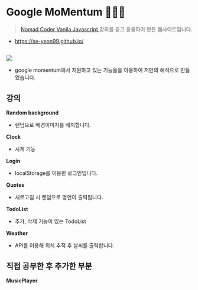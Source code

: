 # Google MoMentum 👩🏻‍💻

 > <a href="https://nomadcoders.co/c/vanillajs-challenge/lobby">Nomad Coder Vanila Javascript </a>강의를 듣고 응용하여 만든 웹사이트입니다.
 * https://se-yeon99.github.io/
##
<img src="https://img1.daumcdn.net/thumb/R1280x0/?scode=mtistory2&fname=https%3A%2F%2Fblog.kakaocdn.net%2Fdn%2FbZ80cl%2FbtrFe42ErZx%2FF2kSJlDKrLo431YMOFss40%2Fimg.png">

* google momentum에서 지원하고 있는 기능들을 이용하여 저만의 해석으로 만들었습니다.

## 강의

**Random background**
 - 랜덤으로 배경이미지를 배치합니다.
 
**Clock**
 - 시계 기능
 
**Login**
 - localStorage를 이용한 로그인입니다.
 
**Quotes**
 - 새로고침 시 랜덤으로 명언이 출력됩니다.
 
**TodoList**
  - 추가, 삭제 기능이 있는 TodoList
  
**Weather**

 - API를 이용해 위치 추적 후 날씨를 출력합니다.
 

## 직접 공부한 후 추가한 부분
**MusicPlayer**

